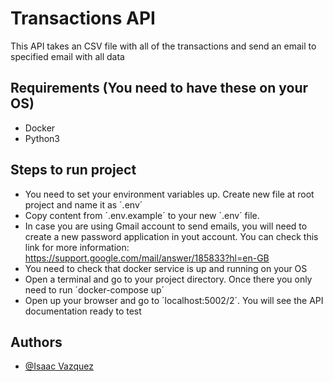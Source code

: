 
# Transactions API

This API takes an CSV file with all of the transactions and send an email to specified email with all data


## Requirements (You need to have these on your OS)

- Docker
- Python3
## Steps to run project

- You need to set your environment variables up. Create new file at root project and name it as ´.env´
- Copy content from ´.env.example´ to your new ´.env´ file.
- In case you are using Gmail account to send emails, you will need to create a new password application in yout account. You can check this link for more information: https://support.google.com/mail/answer/185833?hl=en-GB
- You need to check that docker service is up and running on your OS
- Open a terminal and go to your project directory. Once there you only need to run ´docker-compose up´
- Open up your browser and go to ´localhost:5002/2´. You will see the API documentation ready to test
## Authors

- [@Isaac Vazquez](https://www.github.com/ivazquez2514)

